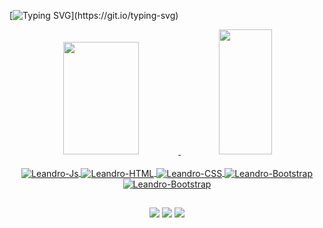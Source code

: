 [![Typing SVG](https://readme-typing-svg.herokuapp.com/?size=35&center=true&vCenter=true&width=1000&lines=Olá,+Sou+Leandro+Rodrigues;Cursando+Desenvolvimento+de+Sistemas;Estudo+na+FATEC-BS,+em+Santos/SP;Seja+Bem-Vindo!)](https://git.io/typing-svg)
<div align="center" display="inline">
  <a href="https://github.com/lefrodrigues">
  <img width="49%" height="180em" src="https://github-readme-stats.vercel.app/api?username=lefrodrigues&show_icons=true&theme=aura&include_all_commits=true&count_public=true"/>
  <img width="41%" height="200vh" src="https://github-readme-stats.vercel.app/api/top-langs/?username=lefrodrigues&layout=compact&langs_count=7&theme=aura"/>
 </div>
 
 <div style="display:inline_block" align="center"><br>
   <img align="center" alt="Leandro-Js" src="https://img.shields.io/badge/JavaScript-F7DF1E?style=for-the-badge&logo=javascript&logoColor=black">
    <img align="center" alt="Leandro-HTML"  src="https://img.shields.io/badge/HTML5-E34F26?style=for-the-badge&logo=html5&logoColor=white">
    <img align="center" alt="Leandro-CSS"  src="https://img.shields.io/badge/CSS3-1572B6?style=for-the-badge&logo=css3&logoColor=white">
    <img align="center" alt="Leandro-Bootstrap"  src="https://img.shields.io/badge/Bootstrap-563D7C?style=for-the-badge&logo=bootstrap&logoColor=white">
   <img align="center" alt="Leandro-Bootstrap"  src="https://img.shields.io/badge/React-20232A?style=for-the-badge&logo=react&logoColor=61DAFB">
  </div>

  ##
 
<div align="center"> 
  <a href="https://instagram.com/lfrodrigues84" target="_blank"><img src="https://img.shields.io/badge/-Instagram-%23E4405F?style=for-the-badge&logo=instagram&logoColor=white" target="_blank"></a>
  <a href = "mailto:lefrodrigues1984@gmail.com"><img src="https://img.shields.io/badge/-Gmail-%23333?style=for-the-badge&logo=gmail&logoColor=white" target="_blank"></a>
  <a href="https://www.linkedin.com/in/leandro-f-rodrigues" target="_blank"><img src="https://img.shields.io/badge/-LinkedIn-%230077B5?style=for-the-badge&logo=linkedin&logoColor=white" target="_blank"></a> 
 
 
</div>
